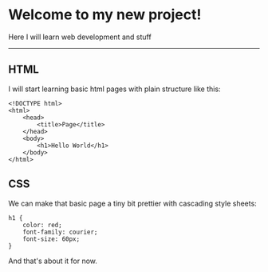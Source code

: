 # Welcome to my new project!

Here I will learn web development and stuff

---

## HTML
I will start learning basic html pages with plain structure like this:

```
<!DOCTYPE html>
<html>
    <head>
        <title>Page</title>
    </head>
    <body>
        <h1>Hello World</h1>
    </body>
</html>
```

## CSS
We can make that basic page a tiny bit prettier with cascading style sheets:

```
h1 {
    color: red;
    font-family: courier;
    font-size: 60px;
}
```
And that's about it for now.
